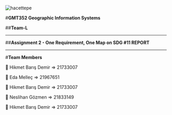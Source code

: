 ![hacettepe](https://user-images.githubusercontent.com/38729621/228668415-9e9732b7-9678-4d20-a616-cd8bc0ffbd60.jpeg)

#**GMT352 Geographic Information Systems**

##**Team-L**

---

##**Assignment 2 - One Requirement, One Map on SDG #11 REPORT**

---

#**Team Members**
 
👤 Hikmet Barış Demir => 21733007

👤 Eda Melleç => 21967651

👤 Hikmet Barış Demir => 21733007

👤 Neslihan Gözmen => 21833149 

👤 Hikmet Barış Demir => 21733007
